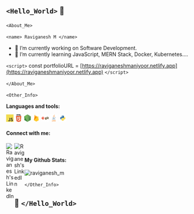 ## `<Hello_World>` 👋

`<About_Me>`

`<name> Raviganesh M </name>`

  - 🔭 I’m currently working on Software Development.
  - 🌱 I’m currently learning JavaScript, MERN Stack, Docker, Kubernetes....

`<script>`
const portfolioURL =  [https://raviganeshmaniyoor.netlify.app](https://raviganeshmaniyoor.netlify.app)
`</script>`

`</About_Me>`

`<Other_Info>`

**Languages and tools:**  

<code><img height="20" src="https://raw.githubusercontent.com/github/explore/80688e429a7d4ef2fca1e82350fe8e3517d3494d/topics/javascript/javascript.png"></code>
<code><img height="20" src="https://raw.githubusercontent.com/github/explore/80688e429a7d4ef2fca1e82350fe8e3517d3494d/topics/html/html.png"></code>
<code><img height="20" src="https://raw.githubusercontent.com/github/explore/80688e429a7d4ef2fca1e82350fe8e3517d3494d/topics/nodejs/nodejs.png"></code>
<code><img height="20" src="https://raw.githubusercontent.com/github/explore/80688e429a7d4ef2fca1e82350fe8e3517d3494d/topics/firebase/firebase.png"></code>
<code><img height="20" src="https://raw.githubusercontent.com/github/explore/80688e429a7d4ef2fca1e82350fe8e3517d3494d/topics/git/git.png"></code>
<code><img height="20" src="https://raw.githubusercontent.com/github/explore/80688e429a7d4ef2fca1e82350fe8e3517d3494d/topics/java/java.png"></code>
<code><img height="20" src="https://raw.githubusercontent.com/github/explore/80688e429a7d4ef2fca1e82350fe8e3517d3494d/topics/python/python.png"></code>

#### Connect with me:

<a href="https://www.linkedin.com/in/raviganesh-m-31b04015b/">
  <img align="left" alt="Raviganesh's LinkedIn" width="22px" src="https://raw.githubusercontent.com/peterthehan/peterthehan/master/assets/linkedin.svg" />
</a>
<a href="mailto: raviganeshmbhat999@gmail.com/">
  <img align="left" alt="Raviganesh's LinkedIn" width="28px" src="https://image.emojipng.com/796/1237796.jpg" />
</a>
</br>

#### My Github Stats:

<img src="https://github-readme-stats.vercel.app/api?username=raviganeshmbhat&show_icons=true&theme=gotham" alt="raviganesh_m" />

`</Other_Info>`

## 👋 `</Hello_World>`
